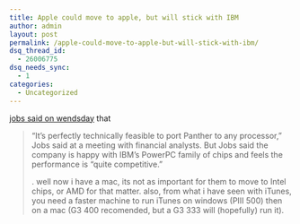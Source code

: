 ```yaml
---
title: Apple could move to apple, but will stick with IBM
author: admin
layout: post
permalink: /apple-could-move-to-apple-but-will-stick-with-ibm/
dsq_thread_id:
  - 26006775
dsq_needs_sync:
  - 1
categories:
  - Uncategorized
---
```

[jobs said on wendsday][1] that  


> &#8220;It&#8217;s perfectly technically feasible to port Panther to any processor,&#8221; Jobs said at a meeting with financial analysts. But Jobs said the company is happy with IBM&#8217;s PowerPC family of chips and feels the performance is &#8220;quite competitive.&#8221;</p>
. well now i have a mac, its not as important for them to move to Intel chips, or AMD for that matter. also, from what i have seen with iTunes, you need a faster machine to run iTunes on windows (PIII 500) then on a mac (G3 400 recomended, but a G3 333 will (hopefully) run it).

 [1]: http://news.com.com/2100-1045_3-5103279.html?tag=nefd_top